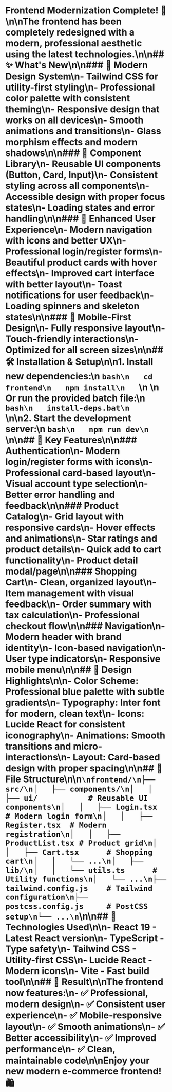 # Frontend Modernization Complete! 🎉\n\nThe frontend has been completely redesigned with a modern, professional aesthetic using the latest technologies.\n\n## ✨ What's New\n\n### 🎨 Modern Design System\n- **Tailwind CSS** for utility-first styling\n- **Professional color palette** with consistent theming\n- **Responsive design** that works on all devices\n- **Smooth animations** and transitions\n- **Glass morphism effects** and modern shadows\n\n### 🧩 Component Library\n- **Reusable UI components** (Button, Card, Input)\n- **Consistent styling** across all components\n- **Accessible design** with proper focus states\n- **Loading states** and error handling\n\n### 🚀 Enhanced User Experience\n- **Modern navigation** with icons and better UX\n- **Professional login/register** forms\n- **Beautiful product cards** with hover effects\n- **Improved cart interface** with better layout\n- **Toast notifications** for user feedback\n- **Loading spinners** and skeleton states\n\n### 📱 Mobile-First Design\n- **Fully responsive** layout\n- **Touch-friendly** interactions\n- **Optimized** for all screen sizes\n\n## 🛠️ Installation & Setup\n\n1. **Install new dependencies:**\n   ```bash\n   cd frontend\n   npm install\n   ```\n   \n   Or run the provided batch file:\n   ```bash\n   install-deps.bat\n   ```\n\n2. **Start the development server:**\n   ```bash\n   npm run dev\n   ```\n\n## 🎯 Key Features\n\n### Authentication\n- Modern login/register forms with icons\n- Professional card-based layout\n- Visual account type selection\n- Better error handling and feedback\n\n### Product Catalog\n- Grid layout with responsive cards\n- Hover effects and animations\n- Star ratings and product details\n- Quick add to cart functionality\n- Product detail modal/page\n\n### Shopping Cart\n- Clean, organized layout\n- Item management with visual feedback\n- Order summary with tax calculation\n- Professional checkout flow\n\n### Navigation\n- Modern header with brand identity\n- Icon-based navigation\n- User type indicators\n- Responsive mobile menu\n\n## 🎨 Design Highlights\n\n- **Color Scheme:** Professional blue palette with subtle gradients\n- **Typography:** Inter font for modern, clean text\n- **Icons:** Lucide React for consistent iconography\n- **Animations:** Smooth transitions and micro-interactions\n- **Layout:** Card-based design with proper spacing\n\n## 📁 File Structure\n\n```\nfrontend/\n├── src/\n│   ├── components/\n│   │   ├── ui/           # Reusable UI components\n│   │   ├── Login.tsx     # Modern login form\n│   │   ├── Register.tsx  # Modern registration\n│   │   ├── ProductList.tsx # Product grid\n│   │   ├── Cart.tsx      # Shopping cart\n│   │   └── ...\n│   ├── lib/\n│   │   └── utils.ts      # Utility functions\n│   └── ...\n├── tailwind.config.js    # Tailwind configuration\n├── postcss.config.js     # PostCSS setup\n└── ...\n```\n\n## 🔧 Technologies Used\n\n- **React 19** - Latest React version\n- **TypeScript** - Type safety\n- **Tailwind CSS** - Utility-first CSS\n- **Lucide React** - Modern icons\n- **Vite** - Fast build tool\n\n## 🎉 Result\n\nThe frontend now features:\n- ✅ Professional, modern design\n- ✅ Consistent user experience\n- ✅ Mobile-responsive layout\n- ✅ Smooth animations\n- ✅ Better accessibility\n- ✅ Improved performance\n- ✅ Clean, maintainable code\n\nEnjoy your new modern e-commerce frontend! 🛍️